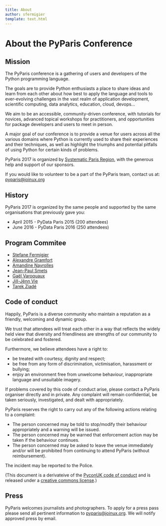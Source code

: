 ```yaml
---
title: About
author: sfermigier
template: text.html
---
```


# About the PyParis Conference

<a id="mission"></a>
## Mission

The PyParis conference is a gathering of users and developers of the
Python programming language.

The goals are to provide Python enthusiasts
a place to share ideas and learn from each other about how best to
apply the language and tools to ever-evolving challenges in the vast
realm of application development, scientific computing, data analytics,
education, cloud, devops...

We aim to be an accessible, community-driven conference, with
tutorials for novices, advanced topical workshops for practitioners,
and opportunities for package developers and users to meet in
person.

A major goal of our conference is to provide a venue
for users across all the various domains where Python is currently used to share
their experiences and their techniques, as well as highlight the
triumphs and potential pitfalls of using Python for certain kinds of
problems.


PyParis 2017 is organized by <a href="http://www.systematic-paris-region.org/">Systematic Paris
Region</a>, with the generous help and support of our sponsors.

If you would like to
volunteer to be a part of the PyParis team, contact us at:
<a href="mailto:pyparis@joinux.org">pyparis@joinux.org</a>


<a id="history"></a>
## History

PyParis 2017 is organized by the same people and supported by the same
organisations that previously gave you:

- April 2015 - PyData Paris 2015 (200 attendees)
- June 2016 - PyData Paris 2016 (250 attendees)


<a id="pc"></a>
## Program Commitee

- [Stefane Fermigier](http://www.fermigier.com/)
- [Alexandre Gramfort](http://alexandre.gramfort.net/)
- [Amandine Nayrolles](https://www.linkedin.com/in/nayrollesa/)
- [Jean-Paul Smets](http://10ans.dysruptiv.org/p/jean-paul-smets-ceo-nexedi.html)
- [Gaël Varoquaux](http://gael-varoquaux.info/)
- [Jill-Jênn Vie](http://jill-jenn.net/)
- [Tarek Ziadé](http://www.ziade.org/)


<a id="coc"></a>
## Code of conduct

Happily, PyParis is a diverse community who maintain a reputation as a friendly, welcoming and dynamic group.

We trust that attendees will treat each other in a way that reflects the widely held view that diversity and friendliness are strengths of our community to be celebrated and fostered.

Furthermore, we believe attendees have a right to:

- be treated with courtesy, dignity and respect;
- be free from any form of discrimination, victimisation, harassment or bullying;
- enjoy an environment free from unwelcome behaviour, inappropriate language and unsuitable imagery.

If problems covered by this code of conduct arise, please contact a PyParis organiser directly and in private. Any complaint will remain confidential, be taken seriously, investigated, and dealt with appropriately.

PyParis reserves the right to carry out any of the following actions relating to a complaint:

- The person concerned may be told to stop/modify their behaviour appropriately and a warning will be issued.
- The person concerned may be warned that enforcement action may be taken if the behaviour continues.
- The person concerned may be asked to leave the venue immediately and/or will be prohibited from continuing to attend PyParis (without reimbursement).

The incident may be reported to the Police.

(This document is a derivateive of the [PyconUK code of conduct](http://pyconuk.net/CodeOfConduct) and is released under a [creative commons license](http://creativecommons.org/licenses/by-nc-sa/3.0/).)

<a id="press"></a>
## Press

PyParis welcomes journalists and photographers.
To apply for a press pass please send all pertinent information to
pyparis@joinux.org. We will notify approved press by email.

<!--
### Why Attend?

At PyData Boston 2013, attendees will encounter prominent scientists in the Python data community delivering talks, tutorials, and workshops. These range from corporate CEOs, to authors of open-source data analysis software, to post-doctoral researchers. They will enlighten and inform as they address the large-scale data management challenges affecting all genres of science and industry. This is your opportunity to gain access to an exchange of ideas between users, trying to analyze high-volume databases; and developers, providing them with accessible solutions. Gain insight into the newest products and the latest research confronting big-data.

### Who is eligible for a complimentary pass?

Journalists for legitimate business, science and technology media; and photographers who personally will write articles about the PyData Conference or photograph the conference for publication in external media. Journalists are free to publicize, Tweet, and otherwise share all information. Quote approval needs to be secured from speakers. Press credentials are non-transferable.

### Not eligible

Corporate communications officers, business developers, non-reporting employees of media organizations, consultants, vendors, etc. should purchase a registration.

### Subject experts

To set up an interview with one of PyData's subject experts or executives or to receive information on any of the topics covered at PyData, contact admin@pydata.org.

-->
